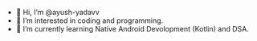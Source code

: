 - 👋 Hi, I’m @ayush-yadavv
- 👀 I’m interested in coding and programming.
- 🌱 I’m currently learning Native Android Devolopment (Kotlin) and DSA.

<!---
ayush-yadavv/ayush-yadavv is a ✨ special ✨ repository because its `README.md` (this file) appears on your GitHub profile.
You can click the Preview link to take a look at your changes.
--->
